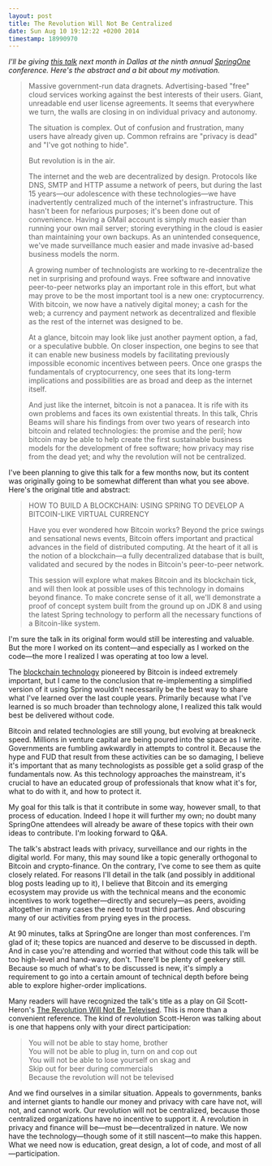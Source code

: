 ```yaml
---
layout: post
title: The Revolution Will Not Be Centralized
date: Sun Aug 10 19:12:22 +0200 2014
timestamp: 18990970
---
```


_I'll be giving [this talk](https://2014.event.springone2gx.com/schedule/sessions/the_revolution_will_not_be_centralized.html) next month in Dallas at the ninth annual [SpringOne](http://2014.event.springone2gx.com) conference. Here's the abstract and a bit about my motivation._

> Massive government-run data dragnets. Advertising-based "free" cloud services working against the best interests of their users. Giant, unreadable end user license agreements. It seems that everywhere we turn, the walls are closing in on individual privacy and autonomy.
>
> The situation is complex. Out of confusion and frustration, many users have already given up. Common refrains are "privacy is dead" and "I've got nothing to hide".
>
> But revolution is in the air.
>
> The internet and the web are decentralized by design. Protocols like DNS, SMTP and HTTP assume a network of peers, but during the last 15 years—our adolescence with these technologies—we have inadvertently centralized much of the internet's infrastructure. This hasn't been for nefarious purposes; it's been done out of convenience. Having a GMail account is simply much easier than running your own mail server; storing everything in the cloud is easier than maintaining your own backups. As an unintended consequence, we've made surveillance much easier and made invasive ad-based business models the norm.
>
> A growing number of technologists are working to re-decentralize the net in surprising and profound ways. Free software and innovative peer-to-peer networks play an important role in this effort, but what may prove to be the most important tool is a new one: cryptocurrency. With bitcoin, we now have a natively digital money; a cash for the web; a currency and payment network as decentralized and flexible as the rest of the internet was designed to be.
>
> At a glance, bitcoin may look like just another payment option, a fad, or a speculative bubble. On closer inspection, one begins to see that it can enable new business models by facilitating previously impossible economic incentives between peers. Once one grasps the fundamentals of cryptocurrency, one sees that its long-term implications and possibilities are as broad and deep as the internet itself.
>
> And just like the internet, bitcoin is not a panacea. It is rife with its own problems and faces its own existential threats. In this talk, Chris Beams will share his findings from over two years of research into bitcoin and related technologies: the promise and the peril; how bitcoin may be able to help create the first sustainable business models for the development of free software; how privacy may rise from the dead yet; and why the revolution will not be centralized.

I've been planning to give this talk for a few months now, but its content was originally going to be somewhat different than what you see above. Here's the original title and abstract:

> HOW TO BUILD A BLOCKCHAIN: USING SPRING TO DEVELOP A BITCOIN-LIKE VIRTUAL CURRENCY
> 
> Have you ever wondered how Bitcoin works? Beyond the price swings and sensational news events, Bitcoin offers important and practical advances in the field of distributed computing. At the heart of it all is the notion of a blockchain—a fully decentralized database that is built, validated and secured by the nodes in Bitcoin's peer-to-peer network.
> 
> This session will explore what makes Bitcoin and its blockchain tick, and will then look at possible uses of this technology in domains beyond finance. To make concrete sense of it all, we'll demonstrate a proof of concept system built from the ground up on JDK 8 and using the latest Spring technology to perform all the necessary functions of a Bitcoin-like system.

I'm sure the talk in its original form would still be interesting and valuable. But the more I worked on its content—and especially as I worked on the code—the more I realized I was operating at too low a level.

The [blockchain technology](https://bitcoin.org/en/developer-guide#block-chain) pioneered by Bitcoin is indeed extremely important, but I came to the conclusion that re-implementing a simplified version of it using Spring wouldn't necessarily be the best way to share what I've learned over the last couple years. Primarily because what I've learned is so much broader than technology alone, I realized this talk would best be delivered without code.

Bitcoin and related technologies are still young, but evolving at breakneck speed. Millions in venture capital are being poured into the space as I write. Governments are fumbling awkwardly in attempts to control it. Because the hype and FUD that result from these activities can be so damaging, I believe it's important that as many technologists as possible get a solid grasp of the fundamentals now. As this technology approaches the mainstream, it's crucial to have an educated group of professionals that know what it's for, what to do with it, and how to protect it.

My goal for this talk is that it contribute in some way, however small, to that process of education. Indeed I hope it will further my own; no doubt many SpringOne attendees will already be aware of these topics with their own ideas to contribute. I'm looking forward to Q&amp;A.

The talk's abstract leads with privacy, surveillance and our rights in the digital world. For many, this may sound like a topic generally orthogonal to Bitcoin and crypto-finance. On the contrary, I've come to see them as quite closely related. For reasons I'll detail in the talk (and possibly in additional blog posts leading up to it), I believe that Bitcoin and its emerging ecosystem may provide us with the technical means and the economic incentives to work together—directly and securely—as peers, avoiding altogether in many cases the need to trust third parties. And obscuring many of our activities from prying eyes in the process.

At 90 minutes, talks at SpringOne are longer than most conferences. I'm glad of it; these topics are nuanced and deserve to be discussed in depth. And in case you're attending and worried that without code this talk will be too high-level and hand-wavy, don't. There'll be plenty of geekery still. Because so much of what's to be discussed is new, it's simply a requirement to go into a certain amount of technical depth before being able to explore higher-order implications.

Many readers will have recognized the talk's title as a play on Gil Scott-Heron's [The Revolution Will Not Be Televised](http://lit.genius.com/Gil-scott-heron-the-revolution-will-not-be-televised-annotated). This is more than a convenient reference. The kind of revolution Scott-Heron was talking about is one that happens only with your direct participation:

> You will not be able to stay home, brother <br>
> You will not be able to plug in, turn on and cop out <br>
> You will not be able to lose yourself on skag and <br>
> Skip out for beer during commercials <br>
> Because the revolution will not be televised <br>

And we find ourselves in a similar situation. Appeals to governments, banks and internet giants to handle our money and privacy with care have not, will not, and cannot work. Our revolution will not be centralized, because those centralized organizations have no incentive to support it. A revolution in privacy and finance will be—must be—decentralized in nature. We now have the technology—though some of it still nascent—to make this happen. What we need now is education, great design, a lot of code, and most of all—participation.
